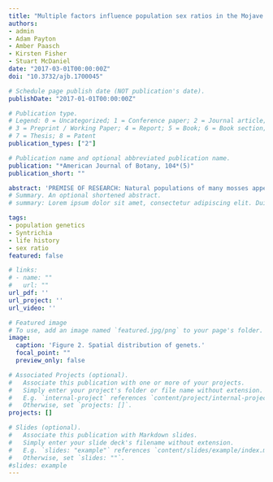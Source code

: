 ```yaml
---
title: "Multiple factors influence population sex ratios in the Mojave Desert moss 𝙎𝙮𝙣𝙩𝙧𝙞𝙘𝙝𝙞𝙖 𝙘𝙖𝙣𝙞𝙣𝙚𝙧𝙫𝙞𝙨"
authors:
- admin
- Adam Payton
- Amber Paasch
- Kirsten Fisher
- Stuart McDaniel
date: "2017-03-01T00:00:00Z"
doi: "10.3732/ajb.1700045"

# Schedule page publish date (NOT publication's date).
publishDate: "2017-01-01T00:00:00Z"

# Publication type.
# Legend: 0 = Uncategorized; 1 = Conference paper; 2 = Journal article;
# 3 = Preprint / Working Paper; 4 = Report; 5 = Book; 6 = Book section;
# 7 = Thesis; 8 = Patent
publication_types: ["2"]

# Publication name and optional abbreviated publication name.
publication: "*American Journal of Botany, 104*(5)"
publication_short: ""

abstract: 'PREMISE OF RESEARCH: Natural populations of many mosses appear highly female-biased based on the presence of reproductive structures. This bias could be caused by increased male mortality, lower male growth rate, or a higher threshold for achieving sexual maturity in males. Here we test these hypotheses using samples from two populations of the Mojave Desert moss Syntrichia caninervis. METHODS: We used double-digest restriction-site associated DNA (RAD) sequencing to identify candidate sex-associated loci in a panel of sex-expressing plants. Next, we used putative sex-associated markers to identify the sex of individuals without sex structures. KEY RESULTS: We found a 17:1 patch-level phenotypic female to male sex ratio in the higher elevation site (Wrightwood) and no sex expression at the low elevation site (Phelan). In contrast, on the basis of genetic data, we found a 2:1 female bias at the Wrightwood site and only females at the Phelan site. The relative area occupied by male and female genets was indistinguishable, but males were less genetically diverse. CONCLUSIONS: Our data suggest that both male-biased mortality and sexual dimorphism in thresholds for sex expression could explain genetic and phenotypic sex ratio biases and that phenotypic sex expression alone over-estimates the extent of actual sex ratio bias present in these two populations of S. caninervis.'
# Summary. An optional shortened abstract.
# summary: Lorem ipsum dolor sit amet, consectetur adipiscing elit. Duis posuere tellus ac convallis placerat. Proin tincidunt magna sed ex sollicitudin condimentum.

tags:
- population genetics
- Syntrichia
- life history
- sex ratio
featured: false

# links:
# - name: ""
#   url: ""
url_pdf: ''
url_project: ''
url_video: ''

# Featured image
# To use, add an image named `featured.jpg/png` to your page's folder. 
image:
  caption: 'Figure 2. Spatial distribution of genets.'
  focal_point: ""
  preview_only: false

# Associated Projects (optional).
#   Associate this publication with one or more of your projects.
#   Simply enter your project's folder or file name without extension.
#   E.g. `internal-project` references `content/project/internal-project/index.md`.
#   Otherwise, set `projects: []`.
projects: []

# Slides (optional).
#   Associate this publication with Markdown slides.
#   Simply enter your slide deck's filename without extension.
#   E.g. `slides: "example"` references `content/slides/example/index.md`.
#   Otherwise, set `slides: ""`.
#slides: example
---
```


